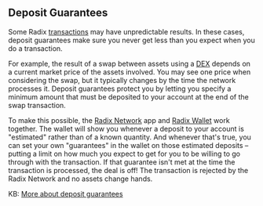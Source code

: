 ## Deposit Guarantees

Some Radix [transactions](?glossaryAnchor=transactions) may have unpredictable results. In these cases, deposit guarantees make sure you never get less than you expect when you do a transaction.

For example, the result of a swap between assets using a [DEX](?glossaryAnchor=dex) depends on a current market price of the assets involved. You may see one price when considering the swap, but it typically changes by the time the network processes it. Deposit guarantees protect you by letting you specify a minimum amount that must be deposited to your account at the end of the swap transaction.

To make this possible, the [Radix Network](?glossaryAnchor=radixnetwork) app and [Radix Wallet](?glossaryAnchor=radixwallet) work together. The wallet will show you whenever a deposit to your account is "estimated" rather than of a known quantity. And whenever that's true, you can set your own "guarantees" in the wallet on those estimated deposits – putting a limit on how much you expect to get for you to be willing to go through with the transaction. If that guarantee isn't met at the time the transaction is processed, the deal is off! The transaction is rejected by the Radix Network and no assets change hands.

KB: [More about deposit guarantees](https://learn.radixdlt.com/article/what-are-customizable-transaction-guarantees-on-radix)
